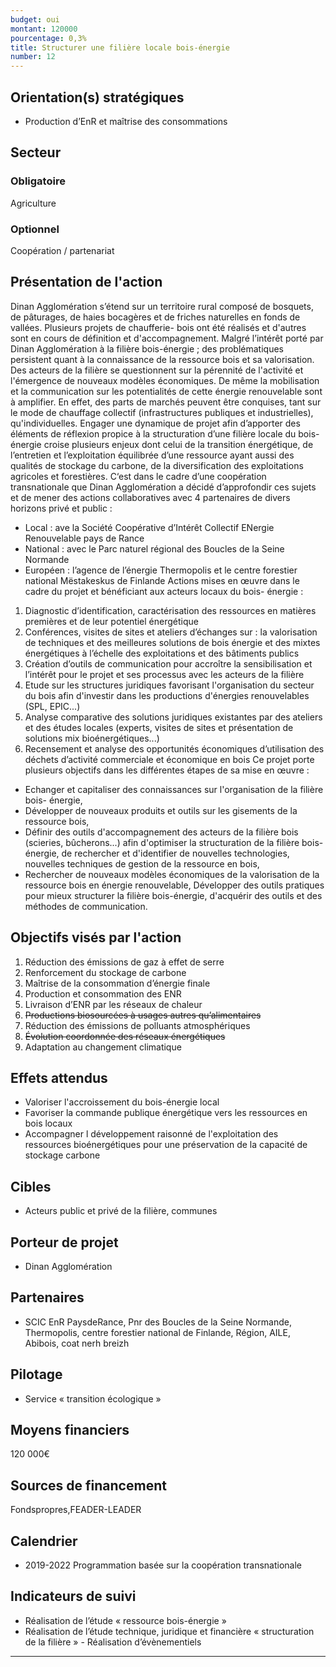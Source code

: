 ```yaml
---
budget: oui
montant: 120000
pourcentage: 0,3%
title: Structurer une filière locale bois-énergie
number: 12
---
```


## Orientation(s) stratégiques

- Production d’EnR et maîtrise des consommations

## Secteur
### Obligatoire

Agriculture

### Optionnel

Coopération / partenariat

## Présentation de l'action

Dinan Agglomération s’étend sur un territoire rural composé de bosquets, de pâturages, de haies bocagères et de friches naturelles en fonds de vallées. Plusieurs projets de chaufferie- bois ont été réalisés et d'autres sont en cours de définition et d'accompagnement.
Malgré l’intérêt porté par Dinan Agglomération à la filière bois-énergie ; des problématiques persistent quant à la connaissance de la ressource bois et sa valorisation. Des acteurs de la filière se questionnent sur la pérennité de l'activité et l'émergence de nouveaux modèles économiques. De même la mobilisation et la communication sur les potentialités de cette énergie renouvelable sont à amplifier. En effet, des parts de marchés peuvent être conquises, tant sur le mode de chauffage collectif (infrastructures publiques et industrielles), qu'individuelles.
Engager une dynamique de projet afin d’apporter des éléments de réflexion propice à la structuration d’une filière locale du bois-énergie croise plusieurs enjeux dont celui de la transition énergétique, de l’entretien et l’exploitation équilibrée d’une ressource ayant aussi des qualités de stockage du carbone, de la diversification des exploitations agricoles et forestières.
C‘est dans le cadre d’une coopération transnationale que Dinan Agglomération a décidé d’approfondir ces sujets et de mener des actions collaboratives avec 4 partenaires de
divers horizons privé et public :
- Local : ave la Société Coopérative d’Intérêt Collectif ENergie Renouvelable pays de Rance
- National : avec le Parc naturel régional des Boucles de la Seine Normande
- Européen : l’agence de l’énergie Thermopolis et le centre forestier national Mëstakeskus de Finlande
Actions mises en œuvre dans le cadre du projet et bénéficiant aux acteurs locaux du bois-
énergie :
1. Diagnostic d’identification, caractérisation des ressources en matières premières et
de leur potentiel énergétique
2. Conférences, visites de sites et ateliers d’échanges sur : la valorisation de techniques
et des meilleures solutions de bois énergie et des mixtes énergétiques à l’échelle des
exploitations et des bâtiments publics
3. Création d’outils de communication pour accroître la sensibilisation et l’intérêt pour
le projet et ses processus avec les acteurs de la filière
4. Etude sur les structures juridiques favorisant l'organisation du secteur du bois afin
d'investir dans les productions d'énergies renouvelables (SPL, EPIC...)
5. Analyse comparative des solutions juridiques existantes par des ateliers et des
études locales (experts, visites de sites et présentation de solutions mix
bioénergétiques...)
6. Recensement et analyse des opportunités économiques d’utilisation des déchets
d’activité commerciale et économique en bois
Ce projet porte plusieurs objectifs dans les différentes étapes de sa mise en œuvre :
- Echanger et capitaliser des connaissances sur l'organisation de la filière bois-
énergie,
- Développer de nouveaux produits et outils sur les gisements de la ressource bois,
- Définir des outils d'accompagnement des acteurs de la filière bois (scieries,
bûcherons...) afin d'optimiser la structuration de la filière bois-énergie, de rechercher et d'identifier de nouvelles technologies, nouvelles techniques de gestion de la ressource en bois,
- Rechercher de nouveaux modèles économiques de la valorisation de la ressource bois en énergie renouvelable,
Développer des outils pratiques pour mieux structurer la filière bois-énergie, d'acquérir des outils et des méthodes de communication.

## Objectifs visés par l'action

1. Réduction des émissions de gaz à effet de serre
2. Renforcement du stockage de carbone
3. Maîtrise de la consommation d’énergie finale
4. Production et consommation des ENR
5. Livraison d’ENR par les réseaux de chaleur
6. ~~Productions biosourcées à usages autres qu’alimentaires~~
7. Réduction des émissions de polluants atmosphériques
8. ~~Évolution coordonnée des réseaux énergétiques~~
9. Adaptation au changement climatique



## Effets attendus

- Valoriser l'accroissement du bois-énergie local
- Favoriser la commande publique énergétique vers les ressources en bois locaux
- Accompagner l développement raisonné de l'exploitation des ressources bioénergétiques pour une préservation de la capacité de stockage carbone

## Cibles

- Acteurs public et privé de la filière, communes

## Porteur de projet

- Dinan Agglomération

## Partenaires

- SCIC EnR PaysdeRance, Pnr des Boucles  de la Seine Normande, Thermopolis, centre forestier national de Finlande, Région, AILE, Abibois, coat nerh breizh

## Pilotage

- Service « transition écologique »

## Moyens financiers

120 000€

## Sources de financement

Fondspropres,FEADER-LEADER

## Calendrier

- 2019-2022 Programmation basée sur la coopération transnationale

## Indicateurs de suivi

- Réalisation de l’étude « ressource bois-énergie »
- Réalisation de l’étude technique, juridique et financière « structuration de la filière » - Réalisation d’évènementiels

---
